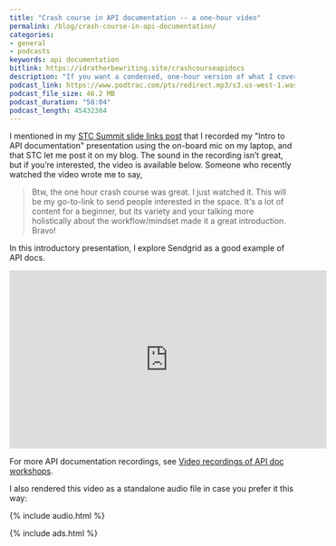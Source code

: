 ```yaml
---
title: "Crash course in API documentation -- a one-hour video"
permalink: /blog/crash-course-in-api-documentation/
categories:
- general
- podcasts
keywords: api documentation
bitlink: https://idratherbewriting.site/crashcourseapidocs
description: "If you want a condensed, one-hour version of what I cover in my API documentation workshop, check out this crash-course video."
podcast_link: https://www.podtrac.com/pts/redirect.mp3/s3.us-west-1.wasabisys.com/idbwmedia.com/podcasts/api_docs_crash_course.mp3
podcast_file_size: 46.2 MB
podcast_duration: "58:04"
podcast_length: 45432384
---
```


I mentioned in my [STC Summit slide links post](https://idratherbewriting.com/blog/my-slide-links-times-stc-summit/#apidoc) that I recorded my "Intro to API documentation" presentation using the on-board mic on my laptop, and that STC let me post it on my blog. The sound in the recording isn’t great, but if you’re interested, the video is available below. Someone who recently watched the video wrote me to say,

> Btw, the one hour crash course was great. I just watched it. This will be my go-to-link to send people interested in the space. It's a lot of content for a beginner, but its variety and your talking more holistically about the workflow/mindset made it a great introduction. Bravo!

In this introductory presentation, I explore Sendgrid as a good example of API docs.

<iframe width="560" height="315" src="https://www.youtube.com/embed/5pzhtrrtkXY" frameborder="0" allow="accelerometer; autoplay; encrypted-media; gyroscope; picture-in-picture" allowfullscreen></iframe>

For more API documentation recordings, see [Video recordings of API doc workshops](https://idratherbewriting.com/learnapidoc/docapis_course_videos.html).

I also rendered this video as a standalone audio file in case you prefer it this way:

{% include audio.html %}

{% include ads.html %}
